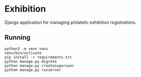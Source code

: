 # Exhibition

Django application for managing philatelic exhibition registrations.

## Running

```
python3 -m venv venv
venv/bin/activate
pip install -r requirements.txt
python manage.py migrate
python manage.py createsuperuser
python manage.py runserver
```
